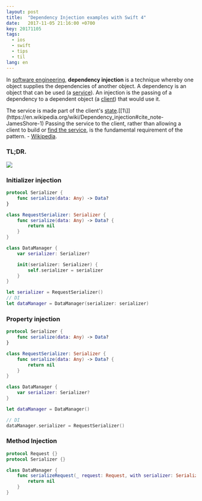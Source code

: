 ```yaml
---
layout: post
title:  "Dependency Injection examples with Swift 4"
date:   2017-11-05 21:16:00 +0700
key: 20171105
tags:
  - ios
  - swift
  - tips
  - til
lang: en
---
```



In [software engineering](https://en.wikipedia.org/wiki/Software_engineering), **dependency injection** is a technique whereby one object supplies the dependencies of another object. A dependency is an object that can be used (a [service](https://en.wikipedia.org/wiki/Service_(systems_architecture))). An injection is the passing of a dependency to a dependent object (a [client](https://en.wikipedia.org/wiki/Client_(computing))) that would use it.
<!-- more -->
The service is made part of the client's [state](https://en.wikipedia.org/wiki/State_(computer_science)).[[1\]](https://en.wikipedia.org/wiki/Dependency_injection#cite_note-JamesShore-1) Passing the service to the client, rather than allowing a client to build or [find the service](https://en.wikipedia.org/wiki/Service_locator_pattern), is the fundamental requirement of the pattern. - [Wikipedia](https://en.wikipedia.org/wiki/Dependency_injection).



### TL;DR.

![](/assets/images/di.png)

### Initializer injection

```swift
protocol Serializer {
    func serialize(data: Any) -> Data?
}

class RequestSerializer: Serializer {
    func serialize(data: Any) -> Data? {
        return nil
    }
}

class DataManager {
    var serializer: Serializer?

    init(serializer: Serializer) {
        self.serializer = serializer
    }
}

let serializer = RequestSerializer()
// DI
let dataManager = DataManager(serializer: serializer)

```



### Property injection

```swift
protocol Serializer {
    func serialize(data: Any) -> Data?
}

class RequestSerializer: Serializer {
    func serialize(data: Any) -> Data? {
        return nil
    }
}

class DataManager {
    var serializer: Serializer?
}

let dataManager = DataManager()

// DI
dataManager.serializer = RequestSerializer()


```



### Method Injection

```swift
protocol Request {}
protocol Serializer {}

class DataManager {
    func serializeRequest(_ request: Request, with serializer: Serializer) -> Data? {
        return nil
    }
}

```


